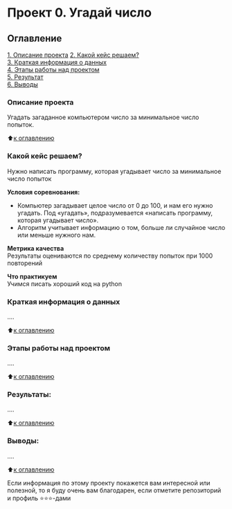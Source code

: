 # Проект 0. Угадай число

## Оглавление  
[1. Описание проекта]([Projeck_0/README.MD](https://github.com/hishnick5/Python_lessons_Skillfactory/blob/main/Projeck_0/README.MD)#Описание-проекта)
[2. Какой кейс решаем?]([Projeck_0/README.MD](https://github.com/hishnick5/Python_lessons_Skillfactory/blob/main/Projeck_0/README.MD)#Какой-кейс-решаем)  
[3. Краткая информация о данных]([Projeck_0/README.MD](https://github.com/hishnick5/Python_lessons_Skillfactory/blob/main/Projeck_0/README.MD)#Краткая-информация-о-данных)  
[4. Этапы работы над проектом]([Projeck_0/README.MD](https://github.com/hishnick5/Python_lessons_Skillfactory/blob/main/Projeck_0/README.MD)#Этапы-работы-над-проектом)  
[5. Результат]([Projeck_0/README.MD](https://github.com/hishnick5/Python_lessons_Skillfactory/blob/main/Projeck_0/README.MD)#Результат)    
[6. Выводы]([Projeck_0/README.MD](https://github.com/hishnick5/Python_lessons_Skillfactory/blob/main/Projeck_0/README.MD)#Выводы) 

### Описание проекта    
Угадать загаданное компьютером число за минимальное число попыток.

:arrow_up:[к оглавлению](_)


### Какой кейс решаем?    
Нужно написать программу, которая угадывает число за минимальное число попыток

**Условия соревнования:**  
- Компьютер загадывает целое число от 0 до 100, и нам его нужно угадать. Под «угадать», подразумевается «написать программу, которая угадывает число».
- Алгоритм учитывает информацию о том, больше ли случайное число или меньше нужного нам.

**Метрика качества**     
Результаты оцениваются по среднему количеству попыток при 1000 повторений

**Что практикуем**     
Учимся писать хороший код на python


### Краткая информация о данных
....
  
:arrow_up:[к оглавлению](.README.md#Оглавление)


### Этапы работы над проектом  
....

:arrow_up:[к оглавлению](.README.md#Оглавление)


### Результаты:  
....

:arrow_up:[к оглавлению](.README.md#Оглавление)


### Выводы:  
....

:arrow_up:[к оглавлению](.README.md#Оглавление)


Если информация по этому проекту покажется вам интересной или полезной, то я буду очень вам благодарен, если отметите репозиторий и профиль ⭐️⭐️⭐️-дами